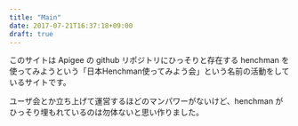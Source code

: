 ```yaml
---
title: "Main"
date: 2017-07-21T16:37:18+09:00
draft: true
---
```


このサイトは Apigee の github リポジトリにひっそりと存在する henchman を使ってみようという「日本Henchman使ってみよう会」という名前の活動をしているサイトです。

ユーザ会とか立ち上げて運営するほどのマンパワーがないけど、henchman がひっそり埋もれているのは勿体ないと思い作りました。



